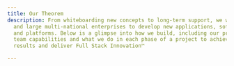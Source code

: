 ```yaml
---
title: Our Theorem
description: From whiteboarding new concepts to long-term support, we work with startups
  and large multi-national enterprises to develop new applications, software, services
  and platforms. Below is a glimpse into how we build, including our processes, our
  team capabilities and what we do in each phase of a project to achieve the best
  results and deliver Full Stack Innovation™

---
```

